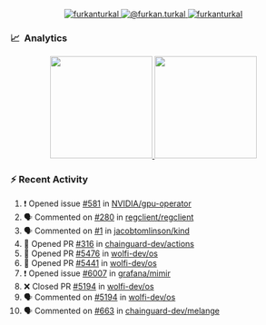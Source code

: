 <p align="center">
  <a href="https://linkedin.com/in/furkanturkal" target="blank">
    <img src="https://img.shields.io/badge/linkedin-%230077B5.svg?&style=for-the-badge&logo=linkedin&logoColor=white" alt="furkanturkal" />
  </a>
  <a href="https://medium.com/@furkan.turkal" target="blank">
    <img src="https://img.shields.io/badge/medium-%2312100E.svg?&style=for-the-badge&logo=medium&logoColor=white" alt="@furkan.turkal" />
  </a>
  <a href="https://twitter.com/furkanturkaI" target="blank">
    <img src="https://img.shields.io/badge/Twitter-1DA1F2?style=for-the-badge&logo=twitter&logoColor=white" alt="furkanturkaI" />
  </a>
</p>

### 📈 &nbsp;Analytics

<p align="center">
  <a href="https://coderstats.net/github/#Dentrax">
    <img height="180em" src="https://github-readme-stats-eight-theta.vercel.app/api?username=Dentrax&show_icons=true&theme=algolia&include_all_commits=true&count_private=true&line_height=26"/>
    <img height="180em" src="https://github-readme-stats-eight-theta.vercel.app/api/top-langs/?username=Dentrax&layout=compact&langs_count=8&theme=algolia&line_height=26"/>
  </a>
</p>

### :zap: Recent Activity

<!--START_SECTION:activity-->
1. ❗ Opened issue [#581](https://github.com/NVIDIA/gpu-operator/issues/581) in [NVIDIA/gpu-operator](https://github.com/NVIDIA/gpu-operator)
2. 🗣 Commented on [#280](https://github.com/regclient/regclient/issues/280#issuecomment-1718282917) in [regclient/regclient](https://github.com/regclient/regclient)
3. 🗣 Commented on [#1](https://github.com/jacobtomlinson/kind/pull/1#issuecomment-1718179111) in [jacobtomlinson/kind](https://github.com/jacobtomlinson/kind)
4. 💪 Opened PR [#316](https://github.com/chainguard-dev/actions/pull/316) in [chainguard-dev/actions](https://github.com/chainguard-dev/actions)
5. 💪 Opened PR [#5476](https://github.com/wolfi-dev/os/pull/5476) in [wolfi-dev/os](https://github.com/wolfi-dev/os)
6. 💪 Opened PR [#5441](https://github.com/wolfi-dev/os/pull/5441) in [wolfi-dev/os](https://github.com/wolfi-dev/os)
7. ❗ Opened issue [#6007](https://github.com/grafana/mimir/issues/6007) in [grafana/mimir](https://github.com/grafana/mimir)
8. ❌ Closed PR [#5194](https://github.com/wolfi-dev/os/pull/5194) in [wolfi-dev/os](https://github.com/wolfi-dev/os)
9. 🗣 Commented on [#5194](https://github.com/wolfi-dev/os/pull/5194#issuecomment-1714597878) in [wolfi-dev/os](https://github.com/wolfi-dev/os)
10. 🗣 Commented on [#663](https://github.com/chainguard-dev/melange/pull/663#issuecomment-1714443406) in [chainguard-dev/melange](https://github.com/chainguard-dev/melange)
<!--END_SECTION:activity-->
